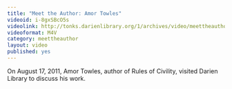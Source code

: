 ```yaml
---
title: "Meet the Author: Amor Towles"
videoid: i-8gxSBcO5s
videolink: http://tonks.darienlibrary.org/1/archives/video/meettheauthor/20110817_amor_towles.m4v
videoformat: M4V
category: meettheauthor
layout: video
published: yes
---
```


On August 17, 2011, Amor Towles, author of Rules of Civility, visited Darien Library to discuss his work. 
